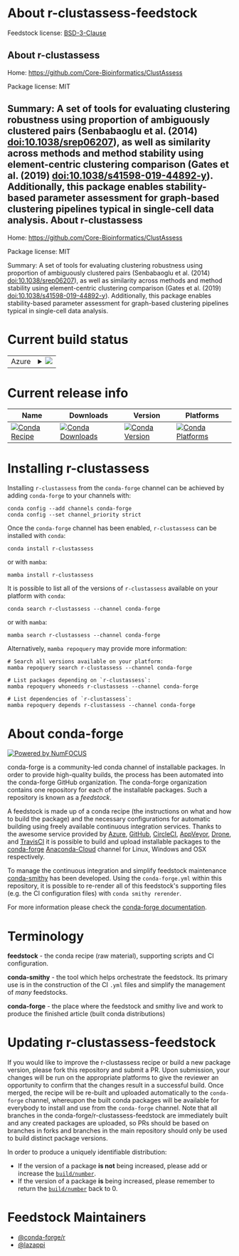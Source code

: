 About r-clustassess-feedstock
=============================

Feedstock license: [BSD-3-Clause](https://github.com/conda-forge/r-clustassess-feedstock/blob/main/LICENSE.txt)

About r-clustassess
-------------------

Home: https://github.com/Core-Bioinformatics/ClustAssess

Package license: MIT

Summary: A set of tools for evaluating clustering robustness using proportion of ambiguously clustered pairs (Senbabaoglu et al. (2014) <doi:10.1038/srep06207>), as well as similarity across methods and method stability using element-centric clustering comparison (Gates et al. (2019) <doi:10.1038/s41598-019-44892-y>). Additionally, this package enables stability-based parameter assessment for graph-based clustering pipelines typical in single-cell data analysis.
About r-clustassess
-------------------

Home: https://github.com/Core-Bioinformatics/ClustAssess

Package license: MIT

Summary: A set of tools for evaluating clustering robustness using proportion of ambiguously clustered pairs (Senbabaoglu et al. (2014) <doi:10.1038/srep06207>), as well as similarity across methods and method stability using element-centric clustering comparison (Gates et al. (2019) <doi:10.1038/s41598-019-44892-y>). Additionally, this package enables stability-based parameter assessment for graph-based clustering pipelines typical in single-cell data analysis.

Current build status
====================


<table>
    
  <tr>
    <td>Azure</td>
    <td>
      <details>
        <summary>
          <a href="https://dev.azure.com/conda-forge/feedstock-builds/_build/latest?definitionId=15320&branchName=main">
            <img src="https://dev.azure.com/conda-forge/feedstock-builds/_apis/build/status/r-clustassess-feedstock?branchName=main">
          </a>
        </summary>
        <table>
          <thead><tr><th>Variant</th><th>Status</th></tr></thead>
          <tbody><tr>
              <td>linux_64_r_base4.2</td>
              <td>
                <a href="https://dev.azure.com/conda-forge/feedstock-builds/_build/latest?definitionId=15320&branchName=main">
                  <img src="https://dev.azure.com/conda-forge/feedstock-builds/_apis/build/status/r-clustassess-feedstock?branchName=main&jobName=linux&configuration=linux%20linux_64_r_base4.2" alt="variant">
                </a>
              </td>
            </tr><tr>
              <td>linux_64_r_base4.3</td>
              <td>
                <a href="https://dev.azure.com/conda-forge/feedstock-builds/_build/latest?definitionId=15320&branchName=main">
                  <img src="https://dev.azure.com/conda-forge/feedstock-builds/_apis/build/status/r-clustassess-feedstock?branchName=main&jobName=linux&configuration=linux%20linux_64_r_base4.3" alt="variant">
                </a>
              </td>
            </tr><tr>
              <td>osx_64_r_base4.2</td>
              <td>
                <a href="https://dev.azure.com/conda-forge/feedstock-builds/_build/latest?definitionId=15320&branchName=main">
                  <img src="https://dev.azure.com/conda-forge/feedstock-builds/_apis/build/status/r-clustassess-feedstock?branchName=main&jobName=osx&configuration=osx%20osx_64_r_base4.2" alt="variant">
                </a>
              </td>
            </tr><tr>
              <td>osx_64_r_base4.3</td>
              <td>
                <a href="https://dev.azure.com/conda-forge/feedstock-builds/_build/latest?definitionId=15320&branchName=main">
                  <img src="https://dev.azure.com/conda-forge/feedstock-builds/_apis/build/status/r-clustassess-feedstock?branchName=main&jobName=osx&configuration=osx%20osx_64_r_base4.3" alt="variant">
                </a>
              </td>
            </tr><tr>
              <td>win_64</td>
              <td>
                <a href="https://dev.azure.com/conda-forge/feedstock-builds/_build/latest?definitionId=15320&branchName=main">
                  <img src="https://dev.azure.com/conda-forge/feedstock-builds/_apis/build/status/r-clustassess-feedstock?branchName=main&jobName=win&configuration=win%20win_64_" alt="variant">
                </a>
              </td>
            </tr>
          </tbody>
        </table>
      </details>
    </td>
  </tr>
</table>

Current release info
====================

| Name | Downloads | Version | Platforms |
| --- | --- | --- | --- |
| [![Conda Recipe](https://img.shields.io/badge/recipe-r--clustassess-green.svg)](https://anaconda.org/conda-forge/r-clustassess) | [![Conda Downloads](https://img.shields.io/conda/dn/conda-forge/r-clustassess.svg)](https://anaconda.org/conda-forge/r-clustassess) | [![Conda Version](https://img.shields.io/conda/vn/conda-forge/r-clustassess.svg)](https://anaconda.org/conda-forge/r-clustassess) | [![Conda Platforms](https://img.shields.io/conda/pn/conda-forge/r-clustassess.svg)](https://anaconda.org/conda-forge/r-clustassess) |

Installing r-clustassess
========================

Installing `r-clustassess` from the `conda-forge` channel can be achieved by adding `conda-forge` to your channels with:

```
conda config --add channels conda-forge
conda config --set channel_priority strict
```

Once the `conda-forge` channel has been enabled, `r-clustassess` can be installed with `conda`:

```
conda install r-clustassess
```

or with `mamba`:

```
mamba install r-clustassess
```

It is possible to list all of the versions of `r-clustassess` available on your platform with `conda`:

```
conda search r-clustassess --channel conda-forge
```

or with `mamba`:

```
mamba search r-clustassess --channel conda-forge
```

Alternatively, `mamba repoquery` may provide more information:

```
# Search all versions available on your platform:
mamba repoquery search r-clustassess --channel conda-forge

# List packages depending on `r-clustassess`:
mamba repoquery whoneeds r-clustassess --channel conda-forge

# List dependencies of `r-clustassess`:
mamba repoquery depends r-clustassess --channel conda-forge
```


About conda-forge
=================

[![Powered by
NumFOCUS](https://img.shields.io/badge/powered%20by-NumFOCUS-orange.svg?style=flat&colorA=E1523D&colorB=007D8A)](https://numfocus.org)

conda-forge is a community-led conda channel of installable packages.
In order to provide high-quality builds, the process has been automated into the
conda-forge GitHub organization. The conda-forge organization contains one repository
for each of the installable packages. Such a repository is known as a *feedstock*.

A feedstock is made up of a conda recipe (the instructions on what and how to build
the package) and the necessary configurations for automatic building using freely
available continuous integration services. Thanks to the awesome service provided by
[Azure](https://azure.microsoft.com/en-us/services/devops/), [GitHub](https://github.com/),
[CircleCI](https://circleci.com/), [AppVeyor](https://www.appveyor.com/),
[Drone](https://cloud.drone.io/welcome), and [TravisCI](https://travis-ci.com/)
it is possible to build and upload installable packages to the
[conda-forge](https://anaconda.org/conda-forge) [Anaconda-Cloud](https://anaconda.org/)
channel for Linux, Windows and OSX respectively.

To manage the continuous integration and simplify feedstock maintenance
[conda-smithy](https://github.com/conda-forge/conda-smithy) has been developed.
Using the ``conda-forge.yml`` within this repository, it is possible to re-render all of
this feedstock's supporting files (e.g. the CI configuration files) with ``conda smithy rerender``.

For more information please check the [conda-forge documentation](https://conda-forge.org/docs/).

Terminology
===========

**feedstock** - the conda recipe (raw material), supporting scripts and CI configuration.

**conda-smithy** - the tool which helps orchestrate the feedstock.
                   Its primary use is in the construction of the CI ``.yml`` files
                   and simplify the management of *many* feedstocks.

**conda-forge** - the place where the feedstock and smithy live and work to
                  produce the finished article (built conda distributions)


Updating r-clustassess-feedstock
================================

If you would like to improve the r-clustassess recipe or build a new
package version, please fork this repository and submit a PR. Upon submission,
your changes will be run on the appropriate platforms to give the reviewer an
opportunity to confirm that the changes result in a successful build. Once
merged, the recipe will be re-built and uploaded automatically to the
`conda-forge` channel, whereupon the built conda packages will be available for
everybody to install and use from the `conda-forge` channel.
Note that all branches in the conda-forge/r-clustassess-feedstock are
immediately built and any created packages are uploaded, so PRs should be based
on branches in forks and branches in the main repository should only be used to
build distinct package versions.

In order to produce a uniquely identifiable distribution:
 * If the version of a package **is not** being increased, please add or increase
   the [``build/number``](https://docs.conda.io/projects/conda-build/en/latest/resources/define-metadata.html#build-number-and-string).
 * If the version of a package **is** being increased, please remember to return
   the [``build/number``](https://docs.conda.io/projects/conda-build/en/latest/resources/define-metadata.html#build-number-and-string)
   back to 0.

Feedstock Maintainers
=====================

* [@conda-forge/r](https://github.com/conda-forge/r/)
* [@lazappi](https://github.com/lazappi/)

